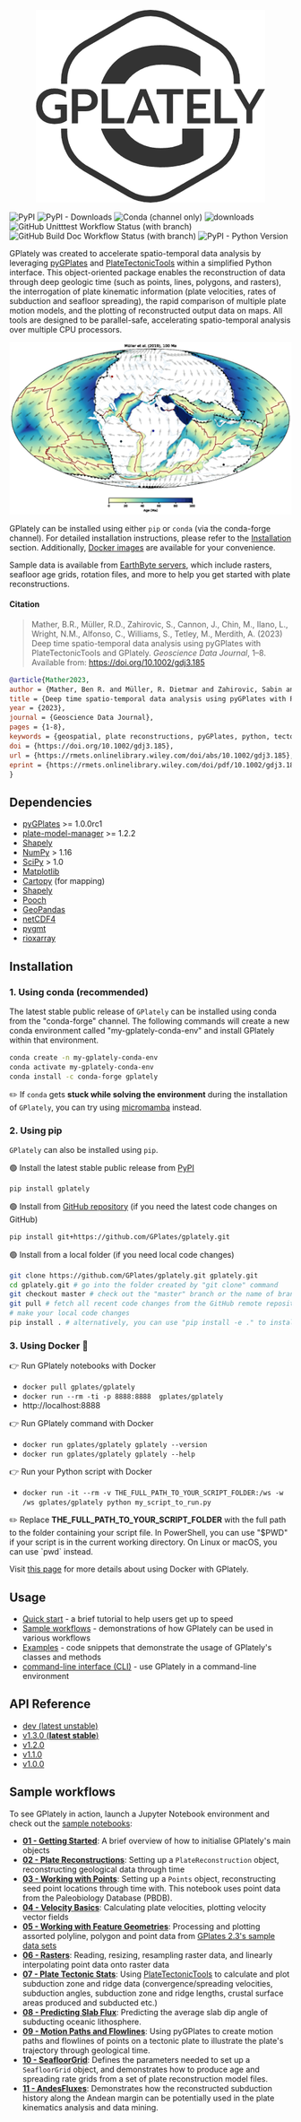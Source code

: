 <p align="center">
<picture>
  <source media="(prefers-color-scheme: dark)" srcset="https://raw.githubusercontent.com/GPlates/gplately/master/Notebooks/NotebookFiles/ReadMe_Files/GPlately_White_logo.png">
  <source media="(prefers-color-scheme: light)" srcset="https://raw.githubusercontent.com/GPlates/gplately/master/Notebooks/NotebookFiles/ReadMe_Files/GPlately_Main_logo.png">
  <img alt="GPlately logo." src="https://raw.githubusercontent.com/GPlates/gplately/master/Notebooks/NotebookFiles/ReadMe_Files/GPlately_Main_logo.png">
</picture>
</p>

![PyPI](https://img.shields.io/pypi/v/gplately?style=for-the-badge)
![PyPI - Downloads](https://img.shields.io/pypi/dm/gplately?style=for-the-badge)
![Conda (channel only)](https://img.shields.io/conda/vn/conda-forge/gplately?style=for-the-badge)
![downloads](https://img.shields.io/conda/d/conda-forge/gplately?style=for-the-badge)
![GitHub Unitttest Workflow Status (with branch)](https://img.shields.io/github/actions/workflow/status/GPlates/gplately/build_and_test.yml?branch=master&style=for-the-badge&label=test)
![GitHub Build Doc Workflow Status (with branch)](https://img.shields.io/github/actions/workflow/status/GPlates/gplately/deploy_documentation.yaml?branch=master&style=for-the-badge&label=doc)
![PyPI - Python Version](https://img.shields.io/pypi/pyversions/gplately?style=for-the-badge)


GPlately was created to accelerate spatio-temporal data analysis by leveraging [pyGPlates](https://www.gplates.org/docs/pygplates/index.html) and [PlateTectonicTools](https://github.com/EarthByte/PlateTectonicTools) within a simplified Python interface. This object-oriented package enables the reconstruction of data through deep geologic time (such as points, lines, polygons, and rasters), the interrogation of plate kinematic information (plate velocities, rates of subduction and seafloor spreading), the rapid comparison of multiple plate motion models, and the plotting of reconstructed output data on maps. All tools are designed to be parallel-safe, accelerating spatio-temporal analysis over multiple CPU processors.

![SeedPointGIF](https://raw.githubusercontent.com/GPlates/gplately/master/Notebooks/NotebookFiles/ReadMe_Files/muller19_seedpoints.gif)
 
GPlately can be installed using either `pip` or `conda` (via the conda-forge channel). For detailed installation instructions, please refer to the [Installation](https://github.com/GPlates/gplately/tree/update-doc-examples-tests?tab=readme-ov-file#installation) section. Additionally, [Docker images](https://github.com/GPlates/gplately/tree/update-doc-examples-tests?tab=readme-ov-file#3-using-docker-) are available for your convenience.

Sample data is available from [EarthByte servers](https://www.earthbyte.org/category/resources/), which
include rasters, seafloor age grids, rotation files, and more to help you get started with plate reconstructions.

#### Citation

> Mather, B.R., Müller, R.D., Zahirovic, S., Cannon, J., Chin, M., Ilano, L., Wright, N.M., Alfonso, C., Williams, S., Tetley, M., Merdith, A. (2023) Deep time spatio-temporal data analysis using pyGPlates with PlateTectonicTools and GPlately. _Geoscience Data Journal_, 1–8. Available from: https://doi.org/10.1002/gdj3.185

```bib
@article{Mather2023,
author = {Mather, Ben R. and Müller, R. Dietmar and Zahirovic, Sabin and Cannon, John and Chin, Michael and Ilano, Lauren and Wright, Nicky M. and Alfonso, Christopher and Williams, Simon and Tetley, Michael and Merdith, Andrew},
title = {Deep time spatio-temporal data analysis using pyGPlates with PlateTectonicTools and GPlately},
year = {2023},
journal = {Geoscience Data Journal},
pages = {1-8},
keywords = {geospatial, plate reconstructions, pyGPlates, python, tectonics},
doi = {https://doi.org/10.1002/gdj3.185},
url = {https://rmets.onlinelibrary.wiley.com/doi/abs/10.1002/gdj3.185},
eprint = {https://rmets.onlinelibrary.wiley.com/doi/pdf/10.1002/gdj3.185},
}
```

## Dependencies

- [pyGPlates](https://www.gplates.org/docs/pygplates/pygplates_getting_started.html#installation) >= 1.0.0rc1
- [plate-model-manager](https://pypi.org/project/plate-model-manager/) >= 1.2.2
- [Shapely](https://shapely.readthedocs.io/en/stable/project.html#installing-shapely)
- [NumPy](https://numpy.org/install/) > 1.16
- [SciPy](https://scipy.org/install/) > 1.0
- [Matplotlib](https://matplotlib.org/stable/users/installing/index.html)
- [Cartopy](https://scitools.org.uk/cartopy/docs/latest/index.html#getting-started) (for mapping)
- [Shapely](https://shapely.readthedocs.io/en/stable/installation.html)
- [Pooch](https://github.com/fatiando/pooch)
- [GeoPandas](https://geopandas.org/en/stable/getting_started.html)
- [netCDF4](https://unidata.github.io/netcdf4-python/#quick-install)
- [pygmt](https://www.pygmt.org/latest/)
- [rioxarray](https://github.com/corteva/rioxarray)

## Installation

### 1. Using conda (recommended)

The latest stable public release of `GPlately` can be installed using conda from the "conda-forge" channel. The following commands will create a new conda environment called "my-gplately-conda-env" and install GPlately within that environment.

```sh
conda create -n my-gplately-conda-env
conda activate my-gplately-conda-env
conda install -c conda-forge gplately
```

✏️ If `conda` gets __stuck while solving the environment__ during the installation of `GPlately`, you can try using [micromamba](https://mamba.readthedocs.io/en/latest/user_guide/micromamba.html) instead.

### 2. Using pip

`GPlately` can also be installed using `pip`.

🟢 Install the latest stable public release from [PyPI](https://pypi.org/project/gplately/)

```sh
pip install gplately
```

🟢 Install from [GitHub repository](https://github.com/GPlates/gplately.git) (if you need the latest code changes on GitHub)

```sh
pip install git+https://github.com/GPlates/gplately.git
```

🟢 Install from a local folder (if you need local code changes)

```sh
git clone https://github.com/GPlates/gplately.git gplately.git
cd gplately.git # go into the folder created by "git clone" command
git checkout master # check out the "master" branch or the name of branch you want
git pull # fetch all recent code changes from the GitHub remote repository
# make your local code changes 
pip install . # alternatively, you can use "pip install -e ." to install gplately in editable mode
```

### 3. Using Docker 🐳

👉 Run GPlately notebooks with Docker

- `docker pull gplates/gplately`
- `docker run --rm -ti -p 8888:8888  gplates/gplately`
- http://localhost:8888

👉 Run GPlately command with Docker

- `docker run gplates/gplately gplately --version`
- `docker run gplates/gplately gplately --help`

👉 Run your Python script with Docker

- `docker run -it --rm -v THE_FULL_PATH_TO_YOUR_SCRIPT_FOLDER:/ws -w /ws gplates/gplately python my_script_to_run.py` 

✏️ Replace __THE_FULL_PATH_TO_YOUR_SCRIPT_FOLDER__ with the full path to the folder containing your script file. In PowerShell, you can use "$PWD"  if your script is in the current working directory. On Linux or macOS, you can use \`pwd\` instead.

Visit [this page](https://github.com/GPlates/gplately/tree/master/docker/README.md) for more details about using Docker with GPlately.

## Usage

- [Quick start](https://gplates.github.io/gplately/dev-doc/#quick-start) - a brief tutorial to help users get up to speed  
- [Sample workflows](https://github.com/GPlates/gplately/tree/master/Notebooks) - demonstrations of how GPlately can be used in various workflows
- [Examples](https://github.com/GPlates/gplately/blob/master/Notebooks/Examples/readme.md) - code snippets that demonstrate the usage of GPlately's classes and methods
- [command-line interface (CLI)](gplately/commands/readme.md) - use GPlately in a command-line environment

## API Reference

- [dev (latest unstable)](https://gplates.github.io/gplately/dev-doc)
- [v1.3.0 (**latest stable**)](https://gplates.github.io/gplately/v1.3.0/)
- [v1.2.0](https://gplates.github.io/gplately/v1.2.0/)
- [v1.1.0](https://gplates.github.io/gplately/v1.1.0/)
- [v1.0.0](https://gplates.github.io/gplately/v1.0.0/)

## Sample workflows

To see GPlately in action, launch a Jupyter Notebook environment and check out the [sample notebooks](https://github.com/GPlates/gplately/tree/master/Notebooks):

- [**01 - Getting Started**](https://github.com/GPlates/gplately/blob/master/Notebooks/01-GettingStarted.ipynb): A brief overview of how to initialise GPlately's main objects
- [**02 - Plate Reconstructions**](https://github.com/GPlates/gplately/blob/master/Notebooks/02-PlateReconstructions.ipynb): Setting up a `PlateReconstruction` object, reconstructing geological data through time
- [**03 - Working with Points**](https://github.com/GPlates/gplately/blob/master/Notebooks/03-WorkingWithPoints.ipynb): Setting up a `Points` object, reconstructing seed point locations through time with. This notebook uses point data from the Paleobiology Database (PBDB).
- [**04 - Velocity Basics**](https://github.com/GPlates/gplately/blob/master/Notebooks/04-VelocityBasics.ipynb): Calculating plate velocities, plotting velocity vector fields
- [**05 - Working with Feature Geometries**](https://github.com/GPlates/gplately/blob/master/Notebooks/05-WorkingWithFeatureGeometries.ipynb): Processing and plotting assorted polyline, polygon and point data from [GPlates 2.3's sample data sets](https://www.earthbyte.org/gplates-2-3-software-and-data-sets/)
- [**06 - Rasters**](https://github.com/GPlates/gplately/blob/master/Notebooks/06-Rasters.ipynb): Reading, resizing, resampling raster data, and linearly interpolating point data onto raster data
- [**07 - Plate Tectonic Stats**](https://github.com/GPlates/gplately/blob/master/Notebooks/07-WorkingWithPlateTectonicStats.ipynb): Using [PlateTectonicTools](https://github.com/EarthByte/PlateTectonicTools) to calculate and plot subduction zone and ridge data (convergence/spreading velocities, subduction angles, subduction zone and ridge lengths, crustal surface areas produced and subducted etc.)
- [**08 - Predicting Slab Flux**](https://github.com/GPlates/gplately/blob/master/Notebooks/08-PredictingSlabFlux.ipynb): Predicting the average slab dip angle of subducting oceanic lithosphere.
- [**09 - Motion Paths and Flowlines**](https://github.com/GPlates/gplately/blob/master/Notebooks/09-CreatingMotionPathsAndFlowlines.ipynb): Using pyGPlates to create motion paths and flowlines of points on a tectonic plate to illustrate the plate's trajectory through geological time.
- [**10 - SeafloorGrid**](https://github.com/GPlates/gplately/blob/master/Notebooks/10-SeafloorGrids.ipynb): Defines the parameters needed to set up a `SeafloorGrid` object, and demonstrates how to produce age and spreading rate grids from a set of plate reconstruction model files.
- [**11 - AndesFluxes**](https://github.com/GPlates/gplately/blob/master/Notebooks/11-AndesFluxes.ipynb): Demonstrates how the reconstructed subduction history along the Andean margin can be potentially used in the plate kinematics analysis and data mining.

